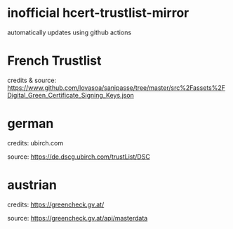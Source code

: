 # inofficial hcert-trustlist-mirror

automatically updates using github actions

# French Trustlist

credits & source:
https://www.github.com/lovasoa/sanipasse/tree/master/src%2Fassets%2FDigital_Green_Certificate_Signing_Keys.json


# german
credits: 
ubirch.com

source: 
https://de.dscg.ubirch.com/trustList/DSC

# austrian

credits:
https://greencheck.gv.at/

source:
https://greencheck.gv.at/api/masterdata
